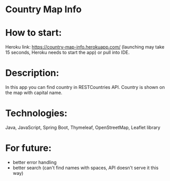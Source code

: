 # Country Map Info

# How to start: 

Heroku link: https://country-map-info.herokuapp.com/  (launching may take 15 seconds, Heroku needs to start the app)
or pull into IDE.

# Description: 

In this app you can find country in RESTCountries API. Country is shown on the map with capital name.

# Technologies: 

Java, JavaScript, Spring Boot, Thymeleaf, OpenStreetMap, Leaflet library

# For future:

- better error handling
- better search (can't find names with spaces, API doesn't serve it this way)
